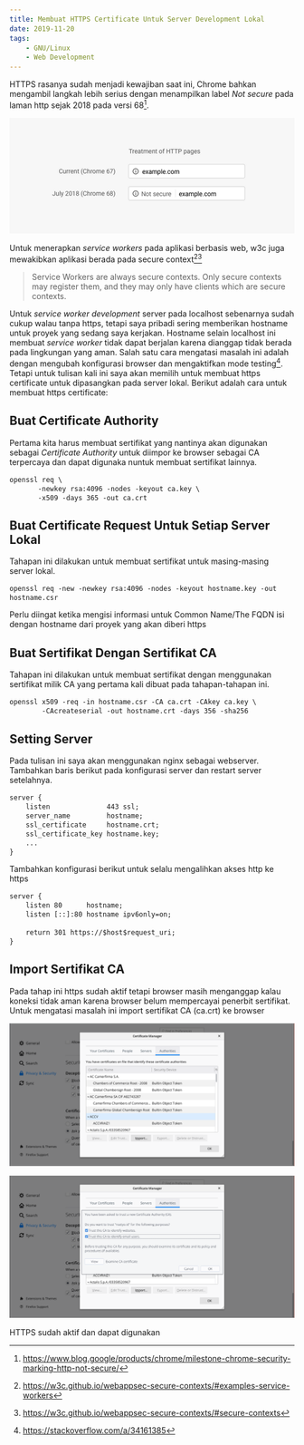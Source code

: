 ```yaml
---
title: Membuat HTTPS Certificate Untuk Server Development Lokal
date: 2019-11-20
tags:
    - GNU/Linux
    - Web Development
---
```


HTTPS rasanya sudah menjadi kewajiban saat ini, Chrome bahkan mengambil langkah
lebih serius dengan menampilkan label _Not secure_ pada laman http sejak 2018
pada versi 68[^1].

<!--more-->

![Treatment of HTTP page in chrome 67 and 68](images/Treatment_of_HTTP_Pages1x.max-1000x1000.png)

Untuk menerapkan _service workers_ pada aplikasi berbasis web, w3c juga
mewakibkan aplikasi berada pada secure context[^2][^3]

> Service Workers are always secure contexts. Only secure contexts may register
> them, and they may only have clients which are secure contexts.

Untuk _service worker development_ server pada localhost sebenarnya sudah cukup
walau tanpa https, tetapi saya pribadi sering memberikan hostname untuk proyek
yang sedang saya kerjakan. Hostname selain localhost ini membuat _service
worker_ tidak dapat berjalan karena dianggap tidak berada pada lingkungan yang
aman. Salah satu cara mengatasi masalah ini adalah dengan mengubah konfigurasi
browser dan mengaktifkan mode testing[^4]. Tetapi untuk tulisan kali ini saya
akan memilih untuk membuat https certificate untuk dipasangkan pada server
lokal. Berikut adalah cara untuk membuat https certificate:

## Buat Certificate Authority

Pertama kita harus membuat sertifikat yang nantinya akan digunakan sebagai
_Certificate Authority_ untuk diimpor ke browser sebagai CA terpercaya dan dapat
digunaka nuntuk membuat sertifikat lainnya.

```shell
openssl req \
       -newkey rsa:4096 -nodes -keyout ca.key \
       -x509 -days 365 -out ca.crt
```

## Buat Certificate Request Untuk Setiap Server Lokal

Tahapan ini dilakukan untuk membuat sertifikat untuk masing-masing server lokal.

```shell
openssl req -new -newkey rsa:4096 -nodes -keyout hostname.key -out hostname.csr
```

Perlu diingat ketika mengisi informasi untuk Common Name/The FQDN isi dengan
hostname dari proyek yang akan diberi https

## Buat Sertifikat Dengan Sertifikat CA

Tahapan ini dilakukan untuk membuat sertifikat dengan menggunakan sertifikat
milik CA yang pertama kali dibuat pada tahapan-tahapan ini.

```
openssl x509 -req -in hostname.csr -CA ca.crt -CAkey ca.key \
        -CAcreateserial -out hostname.crt -days 356 -sha256
```

## Setting Server

Pada tulisan ini saya akan menggunakan nginx sebagai webserver. Tambahkan baris
berikut pada konfigurasi server dan restart server setelahnya.

```
server {
    listen              443 ssl;
    server_name         hostname;
    ssl_certificate     hostname.crt;
    ssl_certificate_key hostname.key;
    ...
}
```

Tambahkan konfigurasi berikut untuk selalu mengalihkan akses http ke https

```
server {
    listen 80      hostname;
    listen [::]:80 hostname ipv6only=on;

    return 301 https://$host$request_uri;
}
```

## Import Sertifikat CA

Pada tahap ini https sudah aktif tetapi browser masih menganggap kalau koneksi
tidak aman karena browser belum mempercayai penerbit sertifikat. Untuk mengatasi
masalah ini import sertifikat CA (ca.crt) ke browser

![Firefox certificate manager](images/Screenshot_2019-11-21_10-22-10.png)

![Firefox certificate manager import dialog](images/Screenshot_2019-11-21_10-22-44.png)

HTTPS sudah aktif dan dapat digunakan

[^1]: https://www.blog.google/products/chrome/milestone-chrome-security-marking-http-not-secure/

[^2]: https://w3c.github.io/webappsec-secure-contexts/#examples-service-workers

[^3]: https://w3c.github.io/webappsec-secure-contexts/#secure-contexts

[^4]: https://stackoverflow.com/a/34161385
